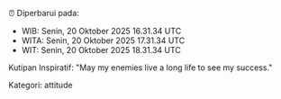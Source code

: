 ⏰ Diperbarui pada:
- WIB: Senin, 20 Oktober 2025 16.31.34 UTC
- WITA: Senin, 20 Oktober 2025 17.31.34 UTC
- WIT: Senin, 20 Oktober 2025 18.31.34 UTC

Kutipan Inspiratif:
"May my enemies live a long life to see my success."


Kategori: attitude

